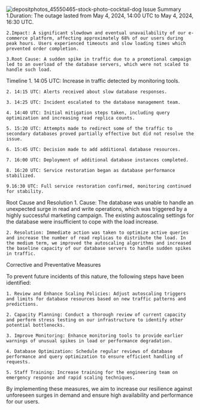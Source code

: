 ![depositphotos_45550465-stock-photo-cocktail-dog](https://github.com/jedidia-nku/alx-system_engineering-devops/assets/131678447/ff29d579-6077-414b-bfe1-40e4727c6012)
Issue Summary
    1.Duration: The outage lasted from May 4, 2024, 14:00 UTC to May 4, 2024, 16:30 UTC.
    
    2.Impact: A significant slowdown and eventual unavailability of our e-commerce platform, affecting approximately 68% of our users during peak hours. Users experienced timeouts and slow loading times which prevented order completion.
    
    3.Root Cause: A sudden spike in traffic due to a promotional campaign led to an overload of the database servers, which were not scaled to handle such load.

Timeline
    1. 14:05 UTC: Increase in traffic detected by monitoring tools.

    2. 14:15 UTC: Alerts received about slow database responses.
    
    3. 14:25 UTC: Incident escalated to the database management team.
    
    4. 14:40 UTC: Initial mitigation steps taken, including query optimization and increasing read replica counts.
    
    5. 15:20 UTC: Attempts made to redirect some of the traffic to secondary databases proved partially effective but did not resolve the issue.
    
    6. 15:45 UTC: Decision made to add additional database resources.
    
    7. 16:00 UTC: Deployment of additional database instances completed.
    
    8. 16:20 UTC: Service restoration began as database performance stabilized.
    
    9.16:30 UTC: Full service restoration confirmed, monitoring continued for stability.

Root Cause and Resolution
    1. Cause: The database was unable to handle an unexpected surge in read and write operations, which was triggered by a highly successful marketing campaign. The existing autoscaling settings for the database were insufficient to cope with the load increase.

    2. Resolution: Immediate action was taken to optimize active queries and increase the number of read replicas to distribute the load. In the medium term, we improved the autoscaling algorithms and increased the baseline capacity of our database servers to handle sudden spikes in traffic.

Corrective and Preventative Measures

To prevent future incidents of this nature, the following steps have been identified:

    1. Review and Enhance Scaling Policies: Adjust autoscaling triggers and limits for database resources based on new traffic patterns and predictions.

    2. Capacity Planning: Conduct a thorough review of current capacity and perform stress testing on our infrastructure to identify other potential bottlenecks.

    3. Improve Monitoring: Enhance monitoring tools to provide earlier warnings of unusual spikes in load or performance degradation.

    4. Database Optimization: Schedule regular reviews of database performance and query optimization to ensure efficient handling of requests.

    5. Staff Training: Increase training for the engineering team on emergency response and rapid scaling techniques.

By implementing these measures, we aim to increase our resilience against unforeseen surges in demand and ensure high availability and performance for our users.
